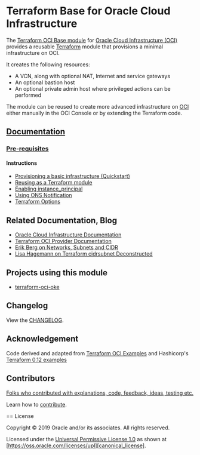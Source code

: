 # Terraform Base for Oracle Cloud Infrastructure

[changelog]: https://github.com/oracle-terraform-modules/terraform-oci-base/blob/master/CHANGELOG.adoc
[contributing]: https://github.com/oracle-terraform-modules/terraform-oci-base/blob/master/CONTRIBUTING.adoc
[contributors]: https://github.com/oracle-terraform-modules/terraform-oci-base/blob/master/CONTRIBUTORS.adoc
[docs]: https://github.com/oracle-terraform-modules/terraform-oci-base/tree/master/docs

[instance_principal]: https://github.com/oracle-terraform-modules/terraform-oci-base/blob/master/docs/instanceprincipal.adoc

[license]: https://github.com/oracle-terraform-modules/terraform-oci-base/blob/master/LICENSE
[canonical_license]: https://oss.oracle.com/licenses/upl/

[oci]: https://cloud.oracle.com/cloud-infrastructure
[oci_documentation]: https://docs.cloud.oracle.com/iaas/Content/home.htm

[ons]: https://github.com/oracle-terraform-modules/terraform-oci-base/blob/master/docs/notifications.adoc
[oracle]: https://www.oracle.com
[prerequisites]: https://github.com/oracle-terraform-modules/terraform-oci-base/blob/master/docs/prerequisites.adoc
[quickstart]: https://github.com/oracle-terraform-modules/terraform-oci-base/blob/master/docs/quickstart.adoc
[repo]: https://github.com/oracle/terraform-oci-base
[reuse]: https://github.com/oracle/terraform-oci-base/examples/db
[subnets]: https://erikberg.com/notes/networks.html
[terraform]: https://www.terraform.io
[terraform_cidr_subnet]: http://blog.itsjustcode.net/blog/2017/11/18/terraform-cidrsubnet-deconstructed/
[terraform_hashircorp_examples]: https://github.com/hashicorp/terraform-guides/tree/master/infrastructure-as-code/terraform-0.12-examples
[terraform_oci]: https://www.terraform.io/docs/providers/oci/index.html
[terraform_options]: https://github.com/oracle-terraform-modules/terraform-oci-base/blob/master/docs/terraformoptions.adoc
[terraform_oci_examples]: https://github.com/terraform-providers/terraform-provider-oci/tree/master/examples
[terraform_oci_oke]: https://github.com/oracle-terraform-modules/terraform-oci-oke

The [Terraform OCI Base module][repo] for [Oracle Cloud Infrastructure (OCI)][oci] provides a reusable [Terraform][terraform] module that provisions a minimal infrastructure on OCI.

It creates the following resources:

* A VCN, along with optional NAT, Internet and service gateways
* An optional bastion host
* An optional private admin host where privileged actions can be performed

The module can be reused to create more advanced infrastructure on [OCI][oci] either manually in the OCI Console or by extending the Terraform code.

## [Documentation][docs]

### [Pre-requisites][prerequisites]

#### Instructions
- [Provisioning a basic infrastructure (Quickstart)][quickstart]
- [Reusing as a Terraform module][reuse]
- [Enabling instance_principal][instance_principal]
- [Using ONS Notification][ons]
- [Terraform Options][terraform_options]

## Related Documentation, Blog
- [Oracle Cloud Infrastructure Documentation][oci_documentation]
- [Terraform OCI Provider Documentation][terraform_oci]
- [Erik Berg on Networks, Subnets and CIDR][subnets]
- [Lisa Hagemann on Terraform cidrsubnet Deconstructed][terraform_cidr_subnet]

## Projects using this module
- [terraform-oci-oke][terraform_oci_oke]

## Changelog

View the [CHANGELOG][changelog].

## Acknowledgement

Code derived and adapted from [Terraform OCI Examples][terraform_oci_examples] and Hashicorp's [Terraform 0.12 examples][terraform_oci_examples]

## Contributors

[Folks who contributed with explanations, code, feedback, ideas, testing etc.][contributors]

Learn how to [contribute][contributing].

== License

Copyright &copy; 2019 Oracle and/or its associates. All rights reserved.

Licensed under the [Universal Permissive License 1.0][license] as shown at 
[https://oss.oracle.com/licenses/upl][canonical_license].

